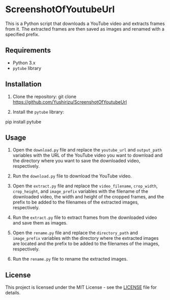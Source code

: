 # ScreenshotOfYoutubeUrl 

This is a Python script that downloads a YouTube video and extracts frames from it. The extracted frames are then saved as images and renamed with a specified prefix.

## Requirements

- Python 3.x
- `pytube` library

## Installation

1. Clone the repository:
git clone https://github.com/Yushirizu/ScreenshotOfYoutubeUrl


2. Install the `pytube` library:

pip install pytube


## Usage

1. Open the `download.py` file and replace the `youtube_url` and `output_path` variables with the URL of the YouTube video you want to download and the directory where you want to save the downloaded video, respectively.

2. Run the `download.py` file to download the YouTube video.

3. Open the `extract.py` file and replace the `video_filename`, `crop_width`, `crop_height`, and `image_prefix` variables with the filename of the downloaded video, the width and height of the cropped frames, and the prefix to be added to the filenames of the extracted images, respectively.

4. Run the `extract.py` file to extract frames from the downloaded video and save them as images.

5. Open the `rename.py` file and replace the `directory_path` and `image_prefix` variables with the directory where the extracted images are located and the prefix to be added to the filenames of the images, respectively.

6. Run the `rename.py` file to rename the extracted images.

## License

This project is licensed under the MIT License - see the [LICENSE](LICENSE) file for details.

